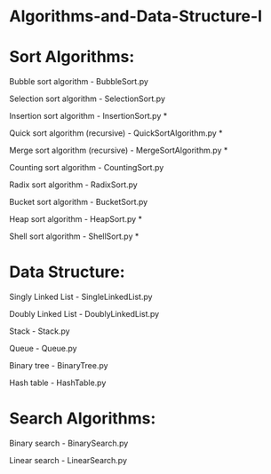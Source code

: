 # Algorithms-and-Data-Structure-I


# Sort Algorithms:

Bubble sort algorithm - BubbleSort.py

Selection sort algorithm - SelectionSort.py

Insertion sort algorithm - InsertionSort.py *

Quick sort algorithm (recursive) - QuickSortAlgorithm.py *

Merge sort algorithm (recursive) - MergeSortAlgorithm.py *

Counting sort algorithm - CountingSort.py

Radix sort algorithm - RadixSort.py

Bucket sort algorithm - BucketSort.py

Heap sort algorithm - HeapSort.py *

Shell sort algorithm - ShellSort.py *



# Data Structure:

Singly Linked List - SingleLinkedList.py

Doubly Linked List - DoublyLinkedList.py

Stack - Stack.py

Queue - Queue.py

Binary tree - BinaryTree.py

Hash table - HashTable.py



# Search Algorithms:

Binary search - BinarySearch.py

Linear search - LinearSearch.py




